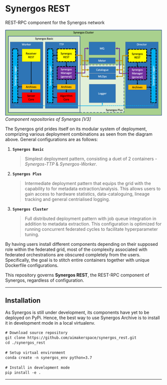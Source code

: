 # Synergos REST

REST-RPC component for the Synergos network

![Synergos Components](./docs/images/synergos_modules.png)*Component repositories of Synergos [V3]*

The Synergos grid prides itself on its modular system of deployment, comprizing various deployment combinations as seen from the diagram above. General configurations are as follows:
1. **`Synergos Basic`** 
    > Simplest deployment pattern, consisting a duet of 2 containers - *Synergos-TTP* & *Synergos-Worker*. 
2. **`Synergos Plus`**
    > Intermediate deployment pattern that equips the grid with the capability to for metadata extraction/analysis. This allows users to gain access to hardware statistics, data-cataloguing, lineage tracking and general centrialised logging.
3. **`Synergos Cluster`**
    > Full distributed deployment pattern with job queue integration in addition to metadata extraction. This configuration is optimized for running concurrent federated cycles to facilitate hyperparameter tuning.

By having users install different components depending on their supposed role within the federated grid, most of the complexity associated with federated orchestrations are obscured completely from the users. Specifically, the goal is to stitch entire containers together with unique Dockerfile configurations.

This repository governs **Synergos REST**, the REST-RPC component of Synergos, regardless of configuration.

---

## Installation
As Synergos is still under development, its components have yet to be deployed on PyPi. Hence, the best way to use Synergos Archive is to install it in development mode in a local virtualenv.

```
# Download source repository
git clone https://github.com/aimakerspace/synergos_rest.git
cd ./synergos_rest

# Setup virtual environment
conda create -n synergos_env python=3.7

# Install in development mode
pip install -e .
```

---
